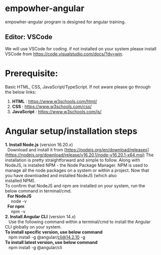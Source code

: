 # empowher-angular
empowher-angular program is designed for angular training.

## Editor: VSCode
  We will use VSCode for coding. if not installed on your system please install VSCode from https://code.visualstudio.com/docs/?dv=win.

# Prerequisite:
  Basic HTML, CSS, JavaScript/TypeScript.
  If not aware please go through the below links:
  1. **HTML** : https://www.w3schools.com/html/
  2. **CSS** : https://www.w3schools.com/css/
  3. **JavaScript** : https://www.w3schools.com/js/

# Angular setup/installation steps
  **1. Install Node.js** (version 16.20.x)\
    	&nbsp;&nbsp;Download and install it from [https://nodejs.org/en/download/releases](https://nodejs.org/download/release/v16.20.1/node-v16.20.1-x64.msi)
      The installation is pretty straightforward and simple to follow. Along with NodeJS, is installed NPM - the Node Package Manager. 
      NPM is used to manage all the node packages on a system or within a project. Now that you have downloaded and installed NodeJS (which also 		 
  		installed NPM).\
      To confirm that NodeJS and npm are installed on your system, run the below command in terminal/cmd.\
     &nbsp;&nbsp;**For NodeJS**\
     	 &nbsp;&nbsp;&nbsp;&nbsp; node -v\
     &nbsp;&nbsp;**For npm**\
      	&nbsp;&nbsp;&nbsp;&nbsp; npm -v\
  **2. Install Angular CLI** (version 14.x)\
    	 &nbsp;&nbsp; Use the following command within a terminal/cmd to install the Angular CLI globally on your system.\
      **To install specific version, use below command**\
      	&nbsp;&nbsp; npm install -g @angular/cli@14.2.10 -g\
      **To install latest version, use below command**\
        &nbsp;&nbsp;	npm install -g @angular/cli
      


